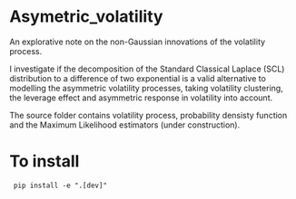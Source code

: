 # Asymetric_volatility
An explorative note on the non-Gaussian innovations of the volatility process.

I investigate if the decomposition of the Standard Classical Laplace (SCL) distribution to a difference of two exponential is a valid alternative to modelling the asymmetric volatility processes, taking volatility clustering, the leverage effect and asymmetric response in volatility into account.

The source folder contains volatility process, probability densisty function and the Maximum Likelihood estimators (under construction). 

# To install 
```
 pip install -e ".[dev]"
```
